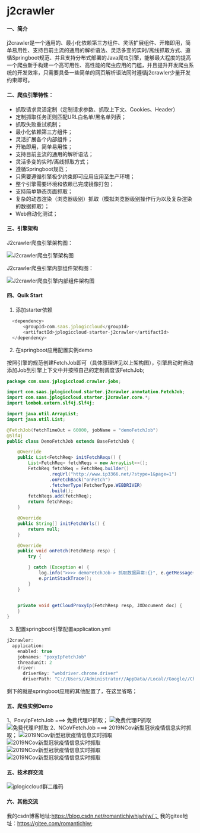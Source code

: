 # j2crawler

#### 一、简介
j2crawler是一个通用的、最小化依赖第三方组件、灵活扩展组件、开箱即用，简单易用性、支持目前主流的通用的解析语法、灵活多变的实时/离线抓取方式、遵循Springboot规范、并且支持分布式部署的Java爬虫引擎，能够最大程度的提高一个爬虫新手构建一个高可用性、高性能的爬虫应用的门槛，并且提升开发爬虫系统的开发效率，只需要具备一些简单的网页解析语法同时遵循j2crawler少量开发约束即可。

#### 二、爬虫引擎特性：

* 抓取请求灵活定制（定制请求参数、抓取上下文、Cookies、Header）
* 定制抓取任务正则匹配URL白名单/黑名单列表；
* 抓取失败重试机制；
* 最小化依赖第三方组件；
* 灵活扩展各个内部组件；
* 开箱即用，简单易用性；
* 支持目前主流的通用的解析语法；
* 灵活多变的实时/离线抓取方式；
* 遵循Springboot规范；
* 只需要遵循引擎极少约束即可应用应用至生产环境；
* 整个引擎需要环境和依赖已完成镜像打包；
* 支持简单静态页面抓取；
* 复杂的动态渲染（浏览器级别）抓取（模拟浏览器级别操作行为以及复杂渲染的数据抓取）；
* Web自动化测试；

#### 三、引擎架构

J2crawler爬虫引擎架构图：

![J2crawler爬虫引擎架构图](http://image.jplogic.cn/img/J2crawler-archecture.png "J2crawler爬虫引擎架构图")

J2crawler爬虫引擎内部组件架构图：

![J2crawler爬虫引擎内部组件架构图](http://image.jplogic.cn/img/jplogiccloud-j2crawler-engine.png "J2crawler爬虫引擎内部组件架构图")


#### 四、Quik Start

1.  添加starter依赖
```javascript
  <dependency>
      <groupId>com.saas.jplogiccloud</groupId>
      <artifactId>jplogiccloud-starter-j2crawler</artifactId>
  </dependency>
```

2.  在springboot应用配置实例demo

按照引擎的规范创建FetchJob即可（具体原理详见以上架构图），引擎启动时自动添加Job到引擎上下文中并按照自己的定制调度该FetchJob;

```java
package com.saas.jplogiccloud.crawler.jobs;

import com.saas.jplogiccloud.starter.j2crawler.annotation.FetchJob;
import com.saas.jplogiccloud.starter.j2crawler.core.*;
import lombok.extern.slf4j.Slf4j;

import java.util.ArrayList;
import java.util.List;

@FetchJob(fetchTimeOut = 60000, jobName = "demoFetchJob")
@Slf4j
public class DemoFetchJob extends BaseFetchJob {

    @Override
    public List<FetchReq> initFetchReqs() {
        List<FetchReq> fetchReqs = new ArrayList<>();
        FetchReq fetchReq = FetchReq.builder()
                .reqUrl("http://www.ip3366.net/?stype=1&page=1")
                .onFetchBack("onFetch")
                .fetcherType(FetcherType.WEBDRIVER)
                .build();
        fetchReqs.add(fetchReq);
        return fetchReqs;
    }

    @Override
    public String[] initFetchUrls() {
        return null;
    }

    @Override
    public void onFetch(FetchResp resp) {
        try {

        } catch (Exception e) {
            log.info(">>>> demoFetchJob-> 抓取数据异常:{}", e.getMessage());
            e.printStackTrace();
        }
    }

    
    private void getCloudProxyIp(FetchResp resp, JXDocument doc) {
    }
}

```
3.  配置springboot引擎配置application.yml

```java
j2crawler:
  application:
    enabled: true
    jobnames: "poxyIpFetchJob"
    threadunit: 2
    driver:
      driverKey: "webdriver.chrome.driver"
      driverPath: "C://Users//Administrator//AppData//Local//Google//Chrome//Application//chromedriver.exe"

```

剩下的就是springboot应用的其他配置了，在这里省略；

#### 五、爬虫实例Demo

1、PoxyIpFetchJob ===> 免费代理IP抓取；
![免费代理IP抓取](http://image.jplogic.cn/img/poxyIp.png "免费代理IP抓取")
![免费代理IP抓取](http://image.jplogic.cn/img/PoxiIpfetchJob.png "免费代理IP抓取")
2、NCoVFetchJob ===> 2019NCov新型冠状疫情信息实时抓取；
![2019NCov新型冠状疫情信息实时抓取](http://image.jplogic.cn/img/nCoV1.png "2019NCov新型冠状疫情信息实时抓取")
![2019NCov新型冠状疫情信息实时抓取](http://image.jplogic.cn/img/nCoV2.png "2019NCov新型冠状疫情信息实时抓取")
![2019NCov新型冠状疫情信息实时抓取](http://image.jplogic.cn/img/nCoV3.png "2019NCov新型冠状疫情信息实时抓取")
![2019NCov新型冠状疫情信息实时抓取](http://image.jplogic.cn/img/nCoV4.png "2019NCov新型冠状疫情信息实时抓取")

#### 五、技术群交流

![jplogiccloud群二维码](http://image.jplogic.cn/img/Jplogiccloud-qcode2.png "jplogiccloud群二维码")

#### 六、其他交流

我的csdn博客地址:https://blog.csdn.net/romantichjwhjwhjw/；
我的gitee地址：https://gitee.com/romantichjw;

